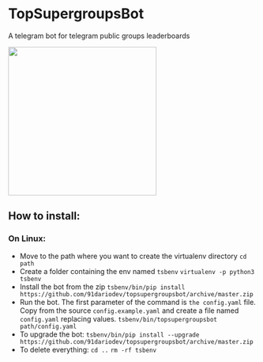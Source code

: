 # TopSupergroupsBot
A telegram bot for telegram public groups leaderboards


<img src="../master/resources/logo/trasparencylogo.png" width="300">

## How to install:

### On Linux:
- Move to the path where you want to create the virtualenv directory
`cd path`
- Create a folder containing the env named `tsbenv`
`virtualenv -p python3 tsbenv `
- Install the bot from the zip
`tsbenv/bin/pip install https://github.com/91dariodev/topsupergroupsbot/archive/master.zip`
- Run the bot. The first parameter of the command is `the config.yaml` file. Copy from the source `config.example.yaml` and create a file named `config.yaml` replacing values.
`tsbenv/bin/topsupergroupsbot path/config.yaml`
- To upgrade the bot:
`tsbenv/bin/pip install --upgrade https://github.com/91dariodev/topsupergroupsbot/archive/master.zip`
- To delete everything:
`cd ..`
`rm -rf tsbenv`